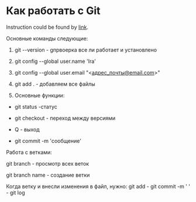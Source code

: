 # Как работать с Git

Instruction could be found by [link](https://habr.com/ru/post/541258).

Основные команды следующие:

1. git --version - gпрвоерка все ли работает и установлено

2. git config --global user.name 'Ira'

3. git config --global user.email "<адрес_почты@email.com>"

4. git add . - добавляем все файлы

5. Основные функции: 

* git status -статус

* git checkout - переход между версиями

* Q - выход

* git commit -m 'сообщение'

Работа с ветками:

git branch - просмотр всех веток

git branch name - создание ветки

Когда ветку и внесли изменения в файл, нужно:
git add - git commit -m ' ' - git log







